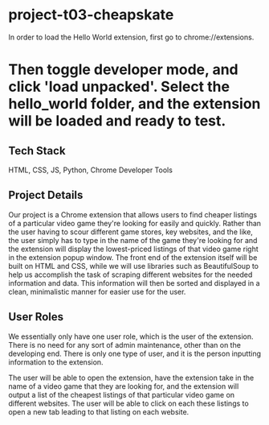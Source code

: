 # project-t03-cheapskate

In order to load the Hello World extension, first go to chrome://extensions.

Then toggle developer mode, and click 'load unpacked'. Select the hello\_world folder, and the extension will be loaded and ready to test.
=======
## Tech Stack
HTML, CSS, JS, Python, Chrome Developer Tools

## Project Details
Our project is a Chrome extension that allows users to find cheaper listings of a particular video game they're looking for easily and quickly. Rather than the user having to scour different game stores, key websites, and the like, the user simply has to type in the name of the game they're looking for and the extension will display the lowest-priced listings of that video game right in the extension popup window. The front end of the extension itself will be built on HTML and CSS, while we will use libraries such as BeautifulSoup to help us accomplish the task of scraping different websites for the needed information and data. This information will then be sorted and displayed in a clean, minimalistic manner for easier use for the user.

## User Roles
We essentially only have one user role, which is the user of the extension. There is no need for any sort of admin maintenance, other than on the developing end. There is only one type of user, and it is the person inputting information to the extension.

The user will be able to open the extension, have the extension take in the name of a video game that they are looking for, and the extension will output a list of the cheapest listings of that particular video game on different websites. The user will be able to click on each these listings to open a new tab leading to that listing on each website.
